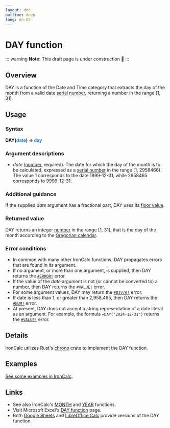 ```yaml
---
layout: doc
outline: deep
lang: en-US
---
```

# DAY function
::: warning
**Note:** This draft page is under construction 🚧
:::
## Overview
DAY is a function of the Date and Time category that extracts the day of the month from a valid date [serial number](/features/serial-numbers.md), returning a number in the range [1, 31].
## Usage
### Syntax
**DAY(<span title="Number" style="color:#1E88E5">date</span>) => <span title="Number" style="color:#1E88E5">day</span>**
### Argument descriptions
* *date* ([number](/features/value-types#numbers), required). The date for which the day of the month is to be calculated, expressed as a [serial number](/features/serial-numbers.md) in the range [1, 2958466). The value 1 corresponds to the date 1899-12-31, while 2958465 corresponds to 9999-12-31.
### Additional guidance
If the supplied _date_ argument has a fractional part, DAY uses its [floor value](https://en.wikipedia.org/wiki/Floor_and_ceiling_functions).
### Returned value
DAY returns an integer [number](/features/value-types#numbers) in the range [1, 31], that is the day of the month according to the [Gregorian calendar](https://en.wikipedia.org/wiki/Gregorian_calendar).
### Error conditions
* In common with many other IronCalc functions, DAY propagates errors that are found in its argument.
* If no argument, or more than one argument, is supplied, then DAY returns the [`#ERROR!`](/features/error-types.md#error) error.
* If the value of the *date* argument is not (or cannot be converted to) a [number](/features/value-types#numbers), then DAY returns the [`#VALUE!`](/features/error-types.md#value) error.
* For some argument values, DAY may return the [`#DIV/0!`](/features/error-types.md#div-0) error.
* If date is less than 1, or greater than 2,958,465, then DAY returns the [`#NUM!`](/features/error-types.md#num) error.
* At present, DAY does not accept a string representation of a date literal as an argument. For example, the formula `=DAY("2024-12-31")` returns the [`#VALUE!`](/features/error-types.md#value) error.
<!--@include: ../markdown-snippets/error-type-details.txt-->
## Details
IronCalc utilizes Rust's [chrono](https://docs.rs/chrono/latest/chrono/) crate to implement the DAY function.
## Examples
[See some examples in IronCalc](https://app.ironcalc.com/?example=day).

## Links
* See also IronCalc's [MONTH](/functions/date_and_time/month.md) and [YEAR](/functions/date_and_time/year.md) functions.
* Visit Microsoft Excel's [DAY function](https://support.microsoft.com/en-gb/office/day-function-8a7d1cbb-6c7d-4ba1-8aea-25c134d03101) page.
* Both [Google Sheets](https://support.google.com/docs/answer/3093040) and [LibreOffice Calc](https://wiki.documentfoundation.org/Documentation/Calc_Functions/DAY) provide versions of the DAY function.